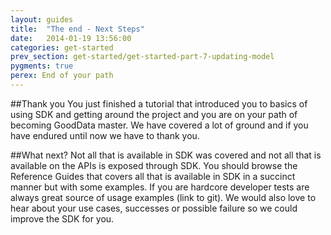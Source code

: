 ```yaml
---
layout: guides
title:  "The end - Next Steps"
date:   2014-01-19 13:56:00
categories: get-started
prev_section: get-started/get-started-part-7-updating-model
pygments: true
perex: End of your path
---
```


##Thank you
You just finished a tutorial that introduced you to basics of using SDK and getting around the project and you are on your path of becoming GoodData master. We have covered a lot of ground and if you have endured until now we have to thank you.

##What next?
Not all that is available in SDK was covered and not all that is available on the APIs is exposed through SDK. You should browse the Reference Guides that covers all that is available in SDK in a succinct manner but with some examples. If you are hardcore developer tests are always great source of usage examples (link to git). We would also love to hear about your use cases, successes or possible failure so we could improve the SDK for you.